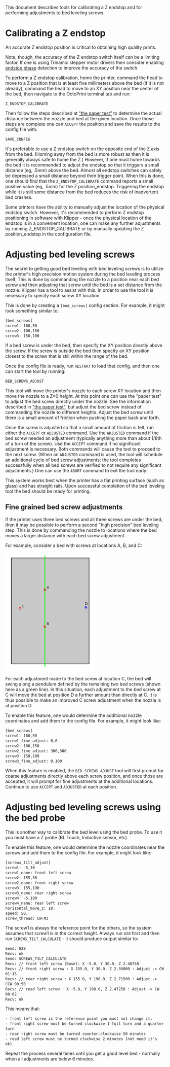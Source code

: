 This document describes tools for calibrating a Z endstop and for
performing adjustments to bed leveling screws.

# Calibrating a Z endstop

An accurate Z endstop position is critical to obtaining high quality
prints.

Note, though, the accuracy of the Z endstop switch itself can be a
limiting factor. If one is using Trinamic stepper motor drivers then
consider enabling [endstop phase](Endstop_Phase.md) detection to
improve the accuracy of the switch.

To perform a Z endstop calibration, home the printer, command the head
to move to a Z position that is at least five millimeters above the
bed (if it is not already), command the head to move to an XY position
near the center of the bed, then navigate to the OctoPrint terminal
tab and run:
```
Z_ENDSTOP_CALIBRATE
```
Then follow the steps described at
["the paper test"](Bed_Level.md#the-paper-test) to determine the
actual distance between the nozzle and bed at the given location. Once
those steps are complete one can `ACCEPT` the position and save the
results to the config file with:
```
SAVE_CONFIG
```

It's preferable to use a Z endstop switch on the opposite end of the Z
axis from the bed. (Homing away from the bed is more robust as then it
is generally always safe to home the Z.) However, if one must home
towards the bed it is recommended to adjust the endstop so that it
triggers a small distance (eg, .5mm) above the bed. Almost all endstop
switches can safely be depressed a small distance beyond their trigger
point. When this is done, one should find that the
`Z_ENDSTOP_CALIBRATE` command reports a small positive value (eg,
.5mm) for the Z position_endstop. Triggering the endstop while it is
still some distance from the bed reduces the risk of inadvertent bed
crashes.

Some printers have the ability to manually adjust the location of the
physical endstop switch. However, it's recommended to perform Z
endstop positioning in software with Klipper - once the physical
location of the endstop is in a convenient location, one can make any
further adjustments by running Z_ENDSTOP_CALIBRATE or by manually
updating the Z position_endstop in the configuration file.

# Adjusting bed leveling screws

The secret to getting good bed leveling with bed leveling screws is to
utilize the printer's high precision motion system during the bed
leveling process itself. This is done by commanding the nozzle to a
position near each bed screw and then adjusting that screw until the
bed is a set distance from the nozzle. Klipper has a tool to assist
with this. In order to use the tool it is necessary to specify each
screw XY location.

This is done by creating a `[bed_screws]` config section. For example,
it might look something similar to:
```
[bed_screws]
screw1: 100,50
screw2: 100,150
screw3: 150,100
```

If a bed screw is under the bed, then specify the XY position directly
above the screw. If the screw is outside the bed then specify an XY
position closest to the screw that is still within the range of the
bed.

Once the config file is ready, run `RESTART` to load that config, and
then one can start the tool by running:
```
BED_SCREWS_ADJUST
```

This tool will move the printer's nozzle to each screw XY location and
then move the nozzle to a Z=0 height. At this point one can use the
"paper test" to adjust the bed screw directly under the nozzle. See
the information described in
["the paper test"](Bed_Level.md#the-paper-test), but adjust the bed
screw instead of commanding the nozzle to different heights. Adjust
the bed screw until there is a small amount of friction when pushing
the paper back and forth.

Once the screw is adjusted so that a small amount of friction is felt,
run either the `ACCEPT` or `ADJUSTED` command. Use the `ADJUSTED`
command if the bed screw needed an adjustment (typically anything more
than about 1/8th of a turn of the screw). Use the `ACCEPT` command if
no significant adjustment is necessary. Both commands will cause the
tool to proceed to the next screw. (When an `ADJUSTED` command is
used, the tool will schedule an additional cycle of bed screw
adjustments; the tool completes successfully when all bed screws are
verified to not require any significant adjustments.) One can use the
`ABORT` command to exit the tool early.

This system works best when the printer has a flat printing surface
(such as glass) and has straight rails. Upon successful completion of
the bed leveling tool the bed should be ready for printing.

## Fine grained bed screw adjustments

If the printer uses three bed screws and all three screws are under
the bed, then it may be possible to perform a second "high precision"
bed leveling step. This is done by commanding the nozzle to locations
where the bed moves a larger distance with each bed screw adjustment.

For example, consider a bed with screws at locations A, B, and C:

![bed_screws](img/bed_screws.svg.png)

For each adjustment made to the bed screw at location C, the bed will
swing along a pendulum defined by the remaining two bed screws (shown
here as a green line). In this situation, each adjustment to the bed
screw at C will move the bed at position D a further amount than
directly at C. It is thus possible to make an improved C screw
adjustment when the nozzle is at position D.

To enable this feature, one would determine the additional nozzle
coordinates and add them to the config file. For example, it might
look like:
```
[bed_screws]
screw1: 100,50
screw1_fine_adjust: 0,0
screw2: 100,150
screw2_fine_adjust: 300,300
screw3: 150,100
screw3_fine_adjust: 0,100
```

When this feature is enabled, the `BED_SCREWS_ADJUST` tool will first
prompt for coarse adjustments directly above each screw position, and
once those are accepted, it will prompt for fine adjustments at the
additional locations. Continue to use `ACCEPT` and `ADJUSTED` at each
position.

# Adjusting bed leveling screws using the bed probe

This is another way to calibrate the bed level using the bed probe. To
use it you must have a Z probe (BL Touch, Inductive sensor, etc).

To enable this feature, one would determine the nozzle coordinates
near the screws and add them to the config file. For example, it might
look like:

```
[screws_tilt_adjust]
screw1: -5,30
screw1_name: front left screw
screw2: 155,30
screw2_name: front right screw
screw3: 155,190
screw3_name: rear right screw
screw4: -5,190
screw4_name: rear left screw
horizontal_move_z: 10.
speed: 50.
screw_thread: CW-M3
```

The screw1 is always the reference point for the others, so the system
assumes that screw1 is in the correct height. Always run `G28` first
and then run `SCREWS_TILT_CALCULATE` - it should produce output
similar to:
```
Send: G28
Recv: ok
Send: SCREWS_TILT_CALCULATE
Recv: // front left screw (Base): X -5.0, Y 30.0, Z 2.48750
Recv: // front right screw : X 155.0, Y 30.0, Z 2.36000 : Adjust -> CW 01:15
Recv: // rear right screw : X 155.0, Y 190.0, Z 2.71500 : Adjust -> CCW 00:50
Recv: // read left screw : X -5.0, Y 190.0, Z 2.47250 : Adjust -> CW 00:02
Recv: ok
```
This means that:

    - front left screw is the reference point you must not change it.
    - front right screw must be turned clockwise 1 full turn and a quarter turn
    - rear right screw must be turned counter-clockwise 50 minutes
    - read left screw must be turned clockwise 2 minutes (not need it's ok)

Repeat the process several times until you get a good level bed -
normally when all adjustments are below 6 minutes.
